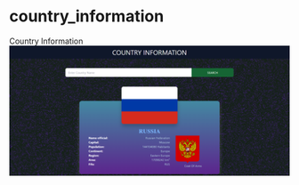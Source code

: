 # country_information
Country Information
![](https://github.com/Ihenr/country_information/blob/main/public/country.png)

